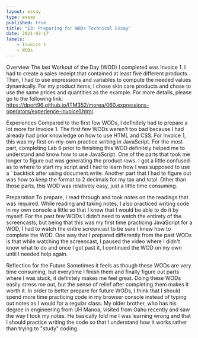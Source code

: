 ```yaml
---
layout: essay
type: essay
published: true
title: "E3: Preparing for WODs Technical Essay"
date: 2021-02-17
labels:
    - Invoice 1
    - WODs
---
```


Overview
The last Workout of the Day (WOD) I completed was Invoice 1. I had to create a sales receipt that contained at least five different products. Then, I had to use expressions and variables to compute the needed values dynamically. For my product items, I chose skin care products and chose to use the same prices and quantities as the example. For more details, please go to the following link: https://dport96.github.io/ITM352/morea/060.expressions-operators/experience-invoice1.html.

Experiences
Compared to the first few WODs, I definitely had to prepare a lot more for Invoice 1. The first few WODs weren't too bad because I had already had prior knowledge on how to use HTML and CSS. For Invoice 1, this was my first on-my-own practice writing in JavaScript. For the most part, completing Lab 6 prior to finishing this WOD definitely helped me to understand and know how to use JavaScript. One of the parts that took me longer to figure out was generating the product rows. I got a little confused as to where to start my script and I had to learn how I was supposed to use a ` backtick after using document.write. Another part that I had to figure out was how to keep the format to 2 decimals for my tax and total. Other than those parts, this WOD was relatively easy, just a little time consuming.

Preparation
To prepare, I read through and took notes on the readings that was required. While reading and taking notes, I also practiced writing code in my own console a little so that I knew that I would be able to do it by myself. For the past few WODs I didn't need to watch the entirety of the screencasts, but being that this was my first time practicing JavaScript for a WOD, I had to watch the entire screencast to be sure I knew how to complete the WOD. One way that I prepared differently from the past WODs is that while watching the screencast, I paused the video where I didn't know what to do and once I got past it, I continued the WOD on my own until I needed help again.

Reflection for the Future
Sometimes it feels as though these WODs are very time consuming, but everytime I finish them and finally figure out parts where I was stuck, it definitely makes me feel great. Doing these WODs easily stress me out, but the sense of relief after completing them makes it worth it. In order to better prepare for future WODs, I think that I should spend more time practicing code in my browser console instead of typing out notes as I would for a regular class. My older brother, who has his degree in engineering from UH Manoa, visited from Oahu recently and saw the way I took my notes. He basically told me I was learning wrong and that I should  practice writing the code so that I understand how it works rather than trying to "study" coding. 
